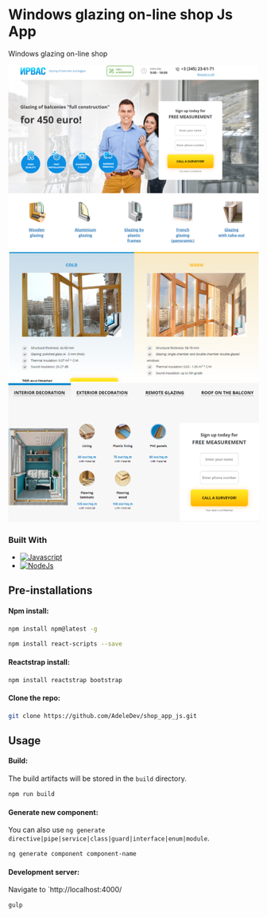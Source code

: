 # Windows glazing on-line shop Js App
Windows glazing on-line shop 

![header.png](header.png)
![types.png](types.png)
![material.png](material.png)

### Built With

* [![Javascript][Javascript.io]][Javascript-url]
* [![NodeJs][NodeJs.io]][NodeJs-url]

## Pre-installations

#### Npm install:

  ```sh
  npm install npm@latest -g
  ```
```sh
npm install react-scripts --save
```

#### Reactstrap install:

  ```sh
  npm install reactstrap bootstrap
  ```

#### Clone the repo:

```sh
git clone https://github.com/AdeleDev/shop_app_js.git
```

## Usage

#### Build:
The build artifacts will be stored in the `build` directory.

``` sh
npm run build
```

#### Generate new component:
You can also use `ng generate directive|pipe|service|class|guard|interface|enum|module`.

```sh
ng generate component component-name
```

#### Development server:
Navigate to `http://localhost:4000/

```sh
gulp
```


<!-- MARKDOWN LINKS & IMAGES -->

[Javascript.io]: https://img.shields.io/badge/-Javascript-lightyellow?style=for-the-badge&logo=javascript

[Javascript-url]: https://www.javascript.com/

[NodeJs.io]: https://img.shields.io/badge/-Node.js-green?style=for-the-badge&logo=Node.js

[NodeJs-url]: https://nodejs.org/en/
